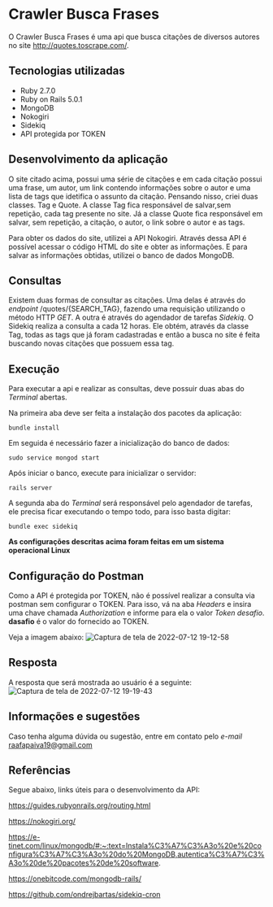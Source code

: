 # Crawler Busca Frases

O Crawler Busca Frases é uma api que busca citações de diversos autores no site http://quotes.toscrape.com/. 

## Tecnologias utilizadas
* Ruby 2.7.0
* Ruby on Rails 5.0.1
* MongoDB
* Nokogiri
* Sidekiq
* API protegida por TOKEN

## Desenvolvimento da aplicação
O site citado acima, possui uma série de citações e em cada citação possui uma frase, um autor, um link contendo informações sobre o autor e uma lista de tags que idetifica o assunto da citação. Pensando nisso, criei duas classes. Tag e Quote. A classe Tag fica responsável de salvar,sem repetição, cada tag presente no site. Já a classe Quote fica responsável em salvar, sem repetição, a citação, o autor, o link sobre o autor e as tags.

Para obter os dados do site, utilizei a API Nokogiri. Através dessa API é possível acessar o código HTML do site e obter as informações. E para salvar as informações obtidas, utilizei o banco de dados MongoDB.

## Consultas
Existem duas formas de consultar as citações. Uma delas é através do *endpoint* /quotes/{SEARCH_TAG}, fazendo uma requisição utilizando o método HTTP *GET*.
A outra é através do agendador de tarefas *Sidekiq*. O Sidekiq realiza a consulta a cada 12 horas. Ele obtém, através da classe Tag, todas as tags que já foram cadastradas e então a busca no site é feita buscando novas citações que possuem essa tag.

## Execução
Para executar a api e realizar as consultas, deve possuir duas abas do *Terminal* abertas.

Na primeira aba deve ser feita a instalação dos pacotes da aplicação:

```bundle install```

Em seguida é necessário fazer a inicialização do banco de dados:

```sudo service mongod start```

Após iniciar o banco, execute para inicializar o servidor:

```rails server```

A segunda aba do *Terminal* será responsável pelo agendador de tarefas, ele precisa ficar executando o tempo todo, para isso basta digitar:

```bundle exec sidekiq```


**As configurações descritas acima foram feitas em um sistema operacional Linux**

## Configuração do Postman

Como a API é protegida por TOKEN, não é possível realizar a consulta via postman sem configurar o TOKEN. Para isso, vá na aba *Headers* e insira uma chave chamada *Authorization* e informe para ela o valor *Token desafio*. **dasafio** é o valor do fornecido ao TOKEN.

Veja a imagem abaixo:
![Captura de tela de 2022-07-12 19-12-58](https://user-images.githubusercontent.com/18707131/178604916-a31ac8ca-24af-47b3-8a95-e4c10ab08cf2.png)

## Resposta
A resposta que será mostrada ao usuário é a seguinte:
![Captura de tela de 2022-07-12 19-19-43](https://user-images.githubusercontent.com/18707131/178605525-4204af61-2a8d-418c-888c-2c967d127a7f.png)


## Informações e sugestões
Caso tenha alguma dúvida ou sugestão, entre em contato pelo *e-mail* raafapaiva19@gmail.com

## Referências
Segue abaixo, links úteis para o desenvolvimento da API:

https://guides.rubyonrails.org/routing.html

https://nokogiri.org/

https://e-tinet.com/linux/mongodb/#:~:text=Instala%C3%A7%C3%A3o%20e%20configura%C3%A7%C3%A3o%20do%20MongoDB,autentica%C3%A7%C3%A3o%20de%20pacotes%20de%20software.

https://onebitcode.com/mongodb-rails/

https://github.com/ondrejbartas/sidekiq-cron









